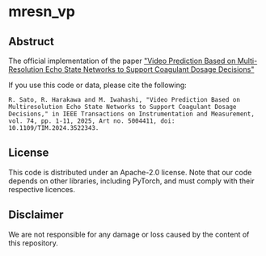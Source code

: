 # mresn_vp
## Abstruct
The official implementation of the paper ["Video Prediction Based on Multi-Resolution Echo State Networks to Support Coagulant Dosage Decisions"](https://ieeexplore.ieee.org/document/10816143)

If you use this code or data, please cite the following:
```
R. Sato, R. Harakawa and M. Iwahashi, "Video Prediction Based on Multiresolution Echo State Networks to Support Coagulant Dosage Decisions," in IEEE Transactions on Instrumentation and Measurement, vol. 74, pp. 1-11, 2025, Art no. 5004411, doi: 10.1109/TIM.2024.3522343.
```

## License
This code is distributed under an Apache-2.0 license.
Note that our code depends on other libraries, including PyTorch, and must comply with their respective licences.

## Disclaimer
We are not responsible for any damage or loss caused by the content of this repository.